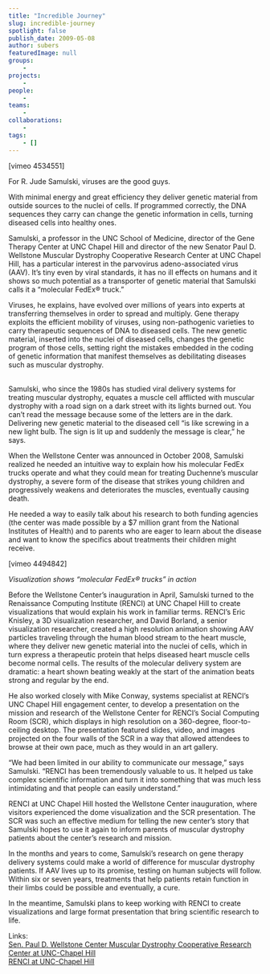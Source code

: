 ```yaml
---
title: "Incredible Journey"
slug: incredible-journey
spotlight: false
publish_date: 2009-05-08
author: subers
featuredImage: null
groups:
    - 
projects:
    - 
people:
    - 
teams: 
    - 
collaborations:
    - 
tags:
    - []
---
```

<p>[vimeo 4534551]</p>

<p>For R. Jude Samulski, viruses are the good guys.</p>

<p>With minimal energy and great efficiency they deliver genetic material from outside sources to the nuclei of cells. If programmed correctly, the DNA sequences they carry can change the genetic information in cells, turning diseased cells into healthy ones.<!--more--></p>

<p>Samulski, a professor in the UNC School of Medicine, director of the Gene Therapy Center at UNC Chapel Hill and director of the new Senator Paul D. Wellstone Muscular Dystrophy Cooperative Research Center at UNC Chapel Hill, has a particular interest in the parvovirus adeno-associated virus (AAV). It’s tiny even by viral standards, it has no ill effects on humans and it shows so much potential as a transporter of genetic material that Samulski calls it a “molecular FedEx® truck.”</p>

<p>Viruses, he explains, have evolved over millions of years into experts at transferring themselves in order to spread and multiply. Gene therapy exploits the efficient mobility of viruses, using non-pathogenic varieties to carry therapeutic sequences of DNA to diseased cells. The new genetic material, inserted into the nuclei of diseased cells, changes the genetic program of those cells, setting right the mistakes embedded in the coding of genetic information that manifest themselves as debilitating diseases such as muscular dystrophy.</p>

<p><br />
 Samulski, who since the 1980s has studied viral delivery systems for treating muscular dystrophy, equates a muscle cell afflicted with muscular dystrophy with a road sign on a dark street with its lights burned out. You can’t read the message because some of the letters are in the dark. Delivering new genetic material to the diseased cell “is like screwing in a new light bulb. The sign is lit up and suddenly the message is clear,” he says.</p>

<p>When the Wellstone Center was announced in October 2008, Samulski realized he needed an intuitive way to explain how his molecular FedEx trucks operate and what they could mean for treating Duchenne’s muscular dystrophy, a severe form of the disease that strikes young children and progressively weakens and deteriorates the muscles, eventually causing death.</p>

<p>He needed a way to easily talk about his research to both funding agencies (the center was made possible by a $7 million grant from the National Institutes of Health) and to parents who are eager to learn about the disease and want to know the specifics about treatments their children might receive.</p>

<p>[vimeo 4494842]</p>

<p><em>Visualization shows “molecular FedEx® trucks” in action </em></p>

<p>Before the Wellstone Center’s inauguration in April, Samulski turned to the Renaissance Computing Institute (RENCI) at UNC Chapel Hill to create visualizations that would explain his work in familiar terms. RENCI’s Eric Knisley, a 3D visualization researcher, and David Borland, a senior visualization researcher, created a high resolution animation showing AAV particles traveling through the human blood stream to the heart muscle, where they deliver new genetic material into the nuclei of cells, which in turn express a therapeutic protein that helps diseased heart muscle cells become normal cells. The results of the molecular delivery system are dramatic: a heart shown beating weakly at the start of the animation beats strong and regular by the end.</p>

<p>He also worked closely with Mike Conway, systems specialist at RENCI’s UNC Chapel Hill engagement center, to develop a presentation on the mission and research of the Wellstone Center for RENCI’s Social Computing Room (SCR), which displays in high resolution on a 360-degree, floor-to-ceiling desktop. The presentation featured slides, video, and images projected on the four walls of the SCR in a way that allowed attendees to browse at their own pace, much as they would in an art gallery.</p>

<p>“We had been limited in our ability to communicate our message,” says Samulski. “RENCI has been tremendously valuable to us. It helped us take complex scientific information and turn it into something that was much less intimidating and that people can easily understand.”</p>

<p>RENCI at UNC Chapel Hill hosted the Wellstone Center inauguration, where visitors experienced the dome visualization and the SCR presentation. The SCR was such an effective medium for telling the new center’s story that Samulski hopes to use it again to inform parents of muscular dystrophy patients about the center’s research and mission.</p>

<p>In the months and years to come, Samulski’s research on gene therapy delivery systems could make a world of difference for muscular dystrophy patients. If AAV lives up to its promise, testing on human subjects will follow. Within six or seven years, treatments that help patients retain function in their limbs could be possible and eventually, a cure.</p>

<p>In the meantime, Samulski plans to keep working with RENCI to create visualizations and large format presentation that bring scientific research to life.</p>

<p><span class="head2">Links: </span><br />
 <a href="http://cfx.research.unc.edu/wellstone/" target="_blank">Sen. Paul D. Wellstone Center Muscular Dystrophy Cooperative Research Center at UNC-Chapel Hill</a> <br />
 <a href="http://unc.renci.org" target="_blank">RENCI at UNC-Chapel Hill </a></p>
